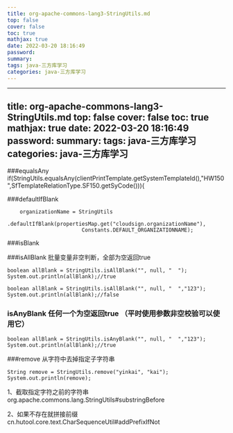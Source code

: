 ```yaml
---
title: org-apache-commons-lang3-StringUtils.md
top: false
cover: false
toc: true
mathjax: true
date: 2022-03-20 18:16:49
password:
summary:
tags: java-三方库学习
categories: java-三方库学习
---
```

---
title: org-apache-commons-lang3-StringUtils.md
top: false
cover: false
toc: true
mathjax: true
date: 2022-03-20 18:16:49
password:
summary:
tags: java-三方库学习
categories: java-三方库学习
---
###equalsAny
                    if(StringUtils.equalsAny(clientPrintTemplate.getSystemTemplateId(),"HW150",SfTemplateRelationType.SF150.getSyCode())){



###defaultIfBlank
~~~
    organizationName = StringUtils
                    .defaultIfBlank(propertiesMap.get("cloudsign.organizationName"),
                        Constants.DEFAULT_ORGANIZATIONNAME);

~~~

###isBlank

###isAllBlank 批量变量非空判断，全部为空返回true
~~~
boolean allBlank = StringUtils.isAllBlank("", null, "  ");
System.out.println(allBlank);//true

boolean allBlank = StringUtils.isAllBlank("", null, "  ","123");
System.out.println(allBlank);//false
~~~
### isAnyBlank 任何一个为空返回true （平时使用参数非空校验可以使用它）
~~~
boolean allBlank = StringUtils.isAnyBlank("", null, "  ","123");
System.out.println(allBlank);//true
~~~


###remove  从字符中去掉指定子字符串

~~~
String remove = StringUtils.remove("yinkai", "kai");
System.out.println(remove);
~~~


1、截取指定字符之前的字符串
org.apache.commons.lang.StringUtils#substringBefore

2、如果不存在就拼接前缀
cn.hutool.core.text.CharSequenceUtil#addPrefixIfNot
